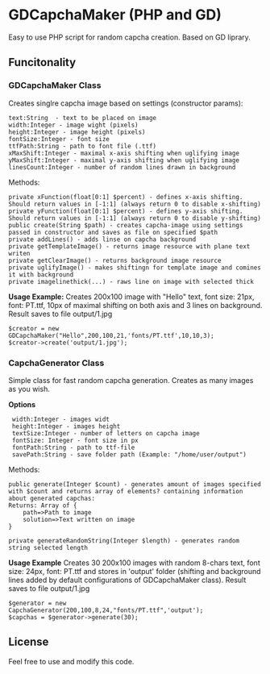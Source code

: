 # GDCapchaMaker (PHP and GD)
Easy to use PHP script for random capcha creation. Based on GD liprary.

## Funcitonality

### GDCapchaMaker Class
Creates singlre capcha image based on settings (constructor params):
```
text:String  - text to be placed on image
width:Integer - image wight (pixels)
height:Integer - image height (pixels)
fontSize:Integer - font size
ttfPath:String - path to font file (.ttf)
xMaxShift:Integer - maximal x-axis shifting when uglifying image
yMaxShift:Integer - maximal y-axis shifting when uglifying image
linesCount:Integer - number of random lines drawn in background
```

Methods:
```
private xFunction(float[0:1] $percent) - defines x-axis shifting. Should return values in [-1:1] (always return 0 to disable x-shifting)
private yFunction(float[0:1] $percent) - defines y-axis shifting. Should return values in [-1:1] (always return 0 to disable y-shifting)
public create(String $path) - creates capcha-image using settings passed in constructor and saves as file on specified $path
private addLines() - adds linse on capcha background
private getTemplateImage() - returns image resource with plane text writen
private getClearImage() - returns background image resource
private uglifyImage() - makes shiftingn for template image and comines it with background
private imagelinethick(...) - raws line on image with selected thick
```

**Usage Example:**
Creates 200x100 image with "Hello" text, font size: 21px, font: PT.ttf, 10px of maximal shifting on both axis and 3 lines on background. 
Result saves to file output/1.jpg
```
$creator = new GDCapchaMaker("Hello",200,100,21,'fonts/PT.ttf',10,10,3);
$creator->create('output/1.jpg');
```
### CapchaGenerator Class
Simple class for fast random capcha generation. Creates as many images as you wish.

**Options**
```
 width:Integer - images widt
 height:Integer - images height
 textSize:Integer - number of letters on capcha image
 fontSize: Integer - font size in px
 fontPath:String - path to ttf-file
 savePath:String - save folder path (Example: "/home/user/output")
```

Methods:
```
public generate(Integer $count) - generates amount of images specified with $count and returns array of elements? containing information about generated capchas:
Returns: Array of {
    path=>Path to image
    solution=>Text written on image
}

private generateRandomString(Integer $length) - generates random string selected length
```

**Usage Example**
Creates 30 200x100 images with random 8-chars text, font size: 24px, font: PT.ttf and stores in 'output' folder (shifting and background lines added by default configurations of GDCapchaMaker class). 
Result saves to file output/1.jpg
```
$generator = new CapchaGenerator(200,100,8,24,"fonts/PT.ttf",'output');
$capchas = $generator->generate(30);
```

## License
Feel free to use and modify this code. 